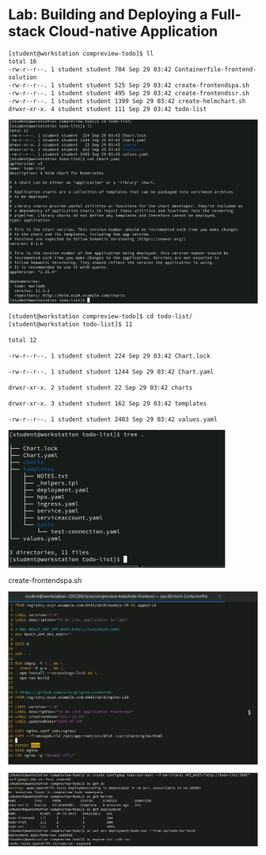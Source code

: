 # Lab: Building and Deploying a Full-stack Cloud-native Application
```
[student@workstation compreview-todo]$ ll
total 16
-rw-r--r--. 1 student student 704 Sep 29 03:42 Containerfile-frontend-solution
-rw-r--r--. 1 student student 525 Sep 29 03:42 create-frontendspa.sh
-rw-r--r--. 1 student student 495 Sep 29 03:42 create-frontendssr.sh
-rw-r--r--. 1 student student 1399 Sep 29 03:42 create-helmchart.sh
drwxr-xr-x. 4 student student 111 Sep 29 03:42 todo-list
```

![alt text](pic/1.png)
```
[student@workstation compreview-todo]$ cd todo-list/
[student@workstation todo-list]$ 11

total 12

-rw-r--r--. 1 student student 224 Sep 29 03:42 Chart.lock

-rw-r--r--. 1 student student 1244 Sep 29 03:42 Chart.yaml

drwxr-xr-x. 2 student student 22 Sep 29 03:42 charts

drwxr-xr-x. 3 student student 162 Sep 29 03:42 templates

-rw-r--r--. 1 student student 2403 Sep 29 03:42 values.yaml
```

![alt text](pic/2.png)

create-frontendspa.sh

![alt text](pic/3.png)

![alt text](pic/4.png)




